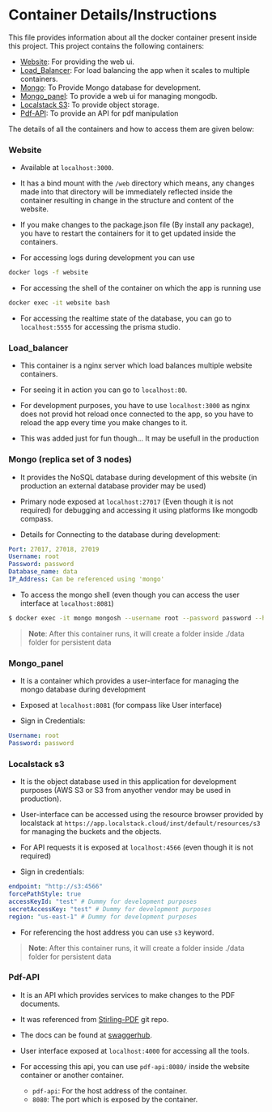 # Container Details/Instructions

This file provides information about all the docker container present inside this project. This project contains the following containers:

-  [Website](#website): For providing the web ui.
-  [Load_Balancer](#load_balancer): For load balancing the app when it scales to multiple containers.
-  [Mongo](#mongo): To Provide Mongo database for development.
-  [Mongo_panel](#mongo_panel): To provide a web ui for managing mongodb.
-  [Localstack S3](#localstack-s3): To provide object storage.
-  [Pdf-API](#pdf-api): To provide an API for pdf manipulation

The details of all the containers and how to access them are given below:

### Website

-  Available at `localhost:3000`.

-  It has a bind mount with the `/web` directory which means, any changes made into that directory will be immediately reflected inside the container resulting in change in the structure and content of the website.

-  If you make changes to the package.json file (By install any package), you have to restart the containers for it to get updated inside the containers.

-  For accessing logs during development you can use

```sh
docker logs -f website
```

-  For accessing the shell of the container on which the app is running use

```sh
docker exec -it website bash
```

-  For accessing the realtime state of the database, you can go to `localhost:5555` for accessing the prisma studio.

### Load_balancer

-  This container is a nginx server which load balances multiple website containers.

-  For seeing it in action you can go to `localhost:80`.

-  For development purposes, you have to use `localhost:3000` as nginx does not provid hot reload once connected to the app, so you have to reload the app every time you make changes to it.

-  This was added just for fun though... It may be usefull in the production

### Mongo (replica set of 3 nodes)

-  It provides the NoSQL database during development of this website (in production an external database provider may be used)

-  Primary node exposed at `localhost:27017` (Even though it is not required) for debugging and accessing it using platforms like mongodb compass.

-  Details for Connecting to the database during development:

```yml
Port: 27017, 27018, 27019
Username: root
Password: password
Database_name: data
IP_Address: Can be referenced using 'mongo'
```

-  To access the mongo shell (even though you can access the user interface at `localhost:8081`)

```sh
$ docker exec -it mongo mongosh --username root --password password --host mongo1
```

> **Note**: After this container runs, it will create a folder inside ./data folder for persistent data

### Mongo_panel

-  It is a container which provides a user-interface for managing the mongo database during development

-  Exposed at `localhost:8081` (for compass like User interface)

-  Sign in Credentials:

```yml
Username: root
Password: password
```

### Localstack s3

-  It is the object database used in this application for development purposes (AWS S3 or S3 from anyother vendor may be used in production).

-  User-interface can be accessed using the resource browser provided by localstack at `https://app.localstack.cloud/inst/default/resources/s3` for managing the buckets and the objects.

-  For API requests it is exposed at `localhost:4566` (even though it is not required)

-  Sign in credentials:

```yml
endpoint: "http://s3:4566"
forcePathStyle: true
accessKeyId: "test" # Dummy for development purposes
secretAccessKey: "test" # Dummy for development purposes
region: "us-east-1" # Dummy for development purposes
```

-  For referencing the host address you can use `s3` keyword.

> **Note**: After this container runs, it will create a folder inside ./data folder for persistent data

### Pdf-API

-  It is an API which provides services to make changes to the PDF documents.

-  It was referenced from [Stirling-PDF](https://github.com/Stirling-Tools/Stirling-PDF) git repo.

-  The docs can be found at [swaggerhub](https://app.swaggerhub.com/apis-docs/Frooodle/Stirling-PDF/0.26.1#/).

-  User interface exposed at `localhost:4000` for accessing all the tools.

-  For accessing this api, you can use `pdf-api:8080/` inside the website container or another container.
   -  `pdf-api`: For the host address of the container.
   -  `8080`: The port which is exposed by the container.
